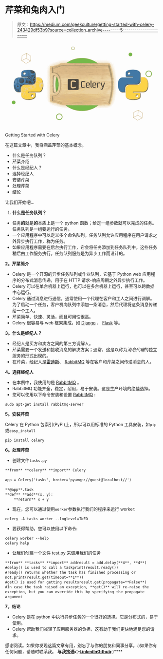 # 芹菜和兔肉入门

> 原文：<https://medium.com/geekculture/getting-started-with-celery-243429df53b9?source=collection_archive---------5----------------------->

![](img/1f4528104f967d93ad3f58dc083f95c5.png)

Getting Started with Celery

在这篇文章中，我将涵盖芹菜的基本概念。

*   什么是任务队列？
*   芹菜介绍
*   什么是经纪人？
*   选择经纪人
*   安装芹菜
*   处理芹菜
*   结论

让我们开始吧…

1.  **什么是任务队列？**

*   任务**的**就是**的**本质上是一个 python 函数；给定一组参数就可以完成的任务。任务队列是一组要运行的任务。
*   一个应用程序中可以定义多个命名队列。任务队列允许应用程序在用户请求之外异步执行工作，称为任务。
*   如果应用程序需要在后台执行工作，它会将任务添加到任务队列中。这些任务稍后由工作服务执行。任务队列服务是为异步工作而设计的。

**2。芹菜简介**

*   Celery 是一个开源的异步任务队列或作业队列，它基于 Python web 应用程序的分布式消息传递，用于在 HTTP 请求-响应周期之外异步执行工作。
*   Celery 可以在单台机器上运行，也可以在多台机器上运行，甚至可以跨数据中心运行。
*   Celery 通过消息进行通信，通常使用一个代理在客户和工人之间进行调解。为了启动一个任务，客户机向队列中添加一条消息，然后代理将这条消息传递给一个工人。
*   芹菜简单、快速、灵活，而且可用性很高。
*   Celery 很容易与 web 框架集成，如 [Django](https://www.djangoproject.com/) 、 [Flask](https://flask.palletsprojects.com/) 等。

**3。什么是经纪人？**

*   经纪人是买方和卖方之间的第三方调解人。
*   芹菜需要一个发送和接收消息的解决方案；通常，这是以称为*消息代理*的独立服务的形式出现的。
*   在芹菜，经纪人是[雷迪斯](https://redis.io/)、 [RabbitMQ](https://www.rabbitmq.com/) 等在客户和芹菜之间传递消息的人。

**4。选择经纪人**

*   在本例中，我使用的是 [RabbitMQ](https://www.rabbitmq.com/) 。
*   RabbitMQ 功能齐全，稳定，耐用，易于安装。这是生产环境的绝佳选择。
*   您可以使用以下命令安装和设置 [RabbitMQ](http://www.rabbitmq.com/) :

```
sudo apt-get install rabbitmq-server
```

**5。安装芹菜**

Celery 在 Python 包索引(PyPI)上，所以可以用标准的 Python 工具安装，如`pip`或`easy_install`

```
pip install celery
```

**6。处理芹菜**

*   创建文件`tasks.py`

```
**from** **celery** **import** Celery

app = Celery('tasks', broker='pyamqp://guest@localhost//')

**@app**.task
**def** **add**(x, y):
    **return** x + y
```

*   现在，您可以通过使用`worker`参数执行我们的程序来运行 worker:

```
celery -A tasks worker --loglevel=INFO
```

*   要获得帮助，您可以使用以下命令:

```
celery worker --help
celery help
```

*   让我们创建一个文件 test.py 来调用我们的任务

```
**from** **tasks** **import** addresult = add.delay(**4**, **4**)
#delay() is used to call a taskprint(result.ready())
#ready() returns whether the task has finished processing or not.print(result.get(timeout=**1**))
#get() is used for getting resultsresult.get(propagate=**False**)
#In case the task raised an exception, **get()** will re-raise the exception, but you can override this by specifying the propagate argument
```

**7。结论**

*   Celery 是在 python 中执行异步任务的一个很好的选择。它是分布式的，易于使用。
*   Celery 帮助我们减轻了应用服务器的负担，这有助于我们更快地满足您的请求。

感谢阅读。如果你发现这篇文章有用，别忘了与你的朋友和同事分享。:)如果你有任何问题，请随时联系我。
**与我接通👉**[**LinkedIn**](https://linkedin.com/in/hiteshmishra708)**[**Github**](https://github.com/hiteshmishra708)**:)****